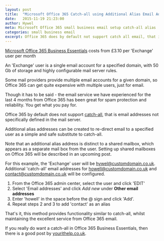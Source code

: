 ```yaml
---
layout: post
title:  "Microsoft Office 365 Catch-all using Additional Alias Email Addresses"
date:   2015-11-19 21:23:00
author: Hywel
meta: Microsoft Office 365 small business email setup catch-all alias  admin alternative
categories: small business email
excerpt: Office 365 does by default not support catch all email, that is addresses not specifically defined in the mail server.  Additional alias addresses can be created to re-direct email to a specified user as a simple and safe substitute to catch-all.
---
```

[Microsoft Office 365 Business Essentials](https://products.office.com/en-gb/business/compare-office-365-for-business-plans) costs from £3.10 per 'Exchange' user per month

An 'Exchange' user is a single email account for a specified domain, with 50 Gb of storage and highly configurable mail server rules.  

Some mail providers provide multiple email accounts for a given domain, so Office 365 can get quite expensive with multiple users, just for email.  

Though it has to be said - the email service we have experienced for the last 4 months from Office 365 has been great for spam protection and reliability.  You get what you pay for.

Office 365 by default does not support [catch-all](https://en.wikipedia.org/wiki/Catch-all), that is email addresses not specifically defined in the mail server.

Additional alias addresses can be created to re-direct email to a specified user as a simple and safe substitute to catch-all.  

Note that an additional alias address is distinct to a shared mailbox, which appears as a separate mail box from the user.  Setting up shared mailboxes on Office 365 will be described in an upcoming post.

For this example, the 'Exchange' user will be hywel@customdomain.co.uk.  Additional  'catch-all' email addresses for howell@customdomain.co.uk and contact@customdomain.co.uk will be configured.

1. From the Office 365 admin center, select the user and click 'EDIT'
2. Select 'Email addresses' and click *Add new* under  **Other email addresses**
3. Enter 'howell' in the space before the @ sign and click 'Add'.  
4. Repeat steps 2 and 3 to add 'contact' as an alias

That's it, this method provides functionality similar to catch-all,  whilst maintaining the excellent service from Office 365 email.

If you really do want a catch-all in Office 365 Business Essentials, then there is a good post by [yourithelp.co.uk](http://www.yourithelp.co.uk/office-365-create-catchall-wildcard-address-office-365/).

